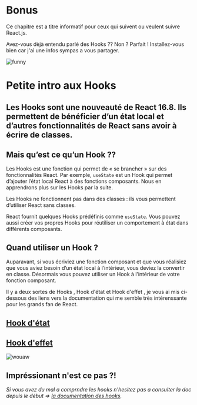 # Bonus

Ce chapitre est a titre informatif pour ceux qui suivent ou veulent suivre React.js.

Avez-vous dèjà entendu parlé des Hooks ?? Non ?  Parfait ! 
Installez-vous bien car j'ai une infos sympas a vous partager.

![funny](https://media.giphy.com/media/GVK5Cn6tnqnUk/giphy.gif)

# Petite intro aux Hooks

## Les Hooks sont une nouveauté de React 16.8. Ils permettent de bénéficier d’un état local et d’autres fonctionnalités de React sans avoir à écrire de classes.

## Mais qu’est ce qu’un Hook ??

Les Hooks est une fonction qui permet de « se brancher » sur des fonctionnalités React. Par exemple, `useState` est un Hook qui permet d’ajouter l’état local React à des fonctions composants. Nous en apprendrons plus sur les Hooks par la suite. 

Les Hooks ne fonctionnent pas dans des classes : ils vous permettent d’utiliser React sans classes.

React fournit quelques Hooks prédéfinis comme `useState`. Vous pouvez aussi créer vos propres Hooks pour réutiliser un comportement à état dans différents composants.


## Quand utiliser un Hook ? 

Auparavant, si vous écriviez une fonction composant et que vous réalisiez que vous aviez besoin d’un état local à l’intérieur, vous deviez la convertir en classe. Désormais vous pouvez utiliser un Hook à l’intérieur de votre fonction composant.


Il y a deux sortes de Hooks , Hook d'état et Hook d'effet , je vous ai mis ci-dessous des liens vers la documentation qui me semble très intérenssante pour les grands fan de React.

## <a href="https://fr.reactjs.org/docs/hooks-state.html">Hook d'état</a>

## <a href="https://fr.reactjs.org/docs/hooks-effect.html">Hook d'effet</a>


![wouaw](https://media.giphy.com/media/5kFzEj266NZhBXoGfW/giphy.gif)

## Impréssionant n'est ce pas ?! 

*Si vous avez du mal a comprndre les hooks n'hesitez pas a consulter la doc depuis le début => [la documentation des hooks](https://fr.reactjs.org/docs/hooks-intro.html).*